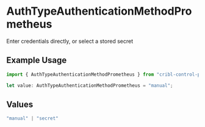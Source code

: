 # AuthTypeAuthenticationMethodPrometheus

Enter credentials directly, or select a stored secret

## Example Usage

```typescript
import { AuthTypeAuthenticationMethodPrometheus } from "cribl-control-plane/models/operations";

let value: AuthTypeAuthenticationMethodPrometheus = "manual";
```

## Values

```typescript
"manual" | "secret"
```